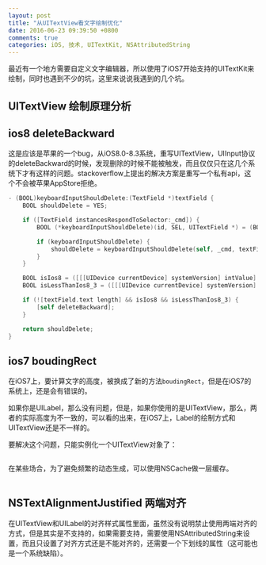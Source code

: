 ```yaml
---
layout: post
title: "从UITextView看文字绘制优化"
date: 2016-06-23 09:39:50 +0800
comments: true
categories: iOS, 技术, UITextKit, NSAttributedString
---
```


最近有一个地方需要自定义文字编辑器，所以使用了iOS7开始支持的UITextKit来绘制，同时也遇到不少的坑，这里来说说我遇到的几个坑。

<!--more-->

## UITextView 绘制原理分析

## ios8 deleteBackward

这是应该是苹果的一个bug，从iOS8.0-8.3系统，重写UITextView，UIInput协议的deleteBackward的时候，发现删除的时候不能被触发，而且仅仅只在这几个系统下才有这样的问题。stackoverflow上提出的解决方案是重写一个私有api，这个不会被苹果AppStore拒绝。

```objective-c
- (BOOL)keyboardInputShouldDelete:(TextField *)textField {
    BOOL shouldDelete = YES;

    if ([TextField instancesRespondToSelector:_cmd]) {
        BOOL (*keyboardInputShouldDelete)(id, SEL, UITextField *) = (BOOL (*)(id, SEL, UITextField *))[UITextField instanceMethodForSelector:_cmd];

        if (keyboardInputShouldDelete) {
            shouldDelete = keyboardInputShouldDelete(self, _cmd, textField);
        }
    }

    BOOL isIos8 = ([[[UIDevice currentDevice] systemVersion] intValue] == 8);
    BOOL isLessThanIos8_3 = ([[[UIDevice currentDevice] systemVersion] floatValue] < 8.3f);

    if (![textField.text length] && isIos8 && isLessThanIos8_3) {
        [self deleteBackward];
    }

    return shouldDelete;
}
```

## ios7 boudingRect

在iOS7上，要计算文字的高度，被换成了新的方法`boudingRect`，但是在iOS7的系统上，还是会有错误的。

如果你是UILabel，那么没有问题，但是，如果你使用的是UITextView，那么，两者的实际高度为不一致的，可以看的出来，在iOS7上，Label的绘制方式和UITextView还是不一样的。

要解决这个问题，只能实例化一个UITextView对象了：

```objective-c

```

在某些场合，为了避免频繁的动态生成，可以使用NSCache做一层缓存。


```objective-c


```

## NSTextAlignmentJustified 两端对齐

在UITextView和UILabel的对齐样式属性里面，虽然没有说明禁止使用两端对齐的方式，但是其实是不支持的，如果需要支持，需要使用NSAttributedString来设置，而且只设置了对齐方式还是不能对齐的，还需要一个下划线的属性（这可能也是一个系统缺陷）。

```objective-c

```

